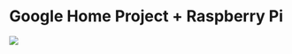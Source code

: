 # Google Home Project + Raspberry Pi

<img src=https://github.com/RubensZimbres/Repo-2019/blob/master/Google-Assistant-Project/Pics/google_home0.png>
